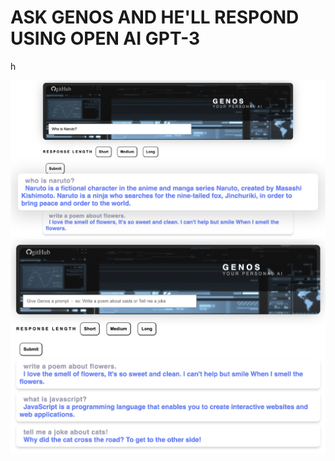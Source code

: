 # ASK GENOS AND HE'LL RESPOND USING OPEN AI GPT-3

h

!["IMAGE1"](https://github.com/Amohamed96/aiBot/blob/master/client/public/Screen%20Shot%202022-05-21%20at%207.29.54%20AM.png?raw=true)
!["IMAGE2"](https://github.com/Amohamed96/aiBot/blob/master/client/public/Screen%20Shot%202022-05-21%20at%207.28.27%20AM.png?raw=true)
